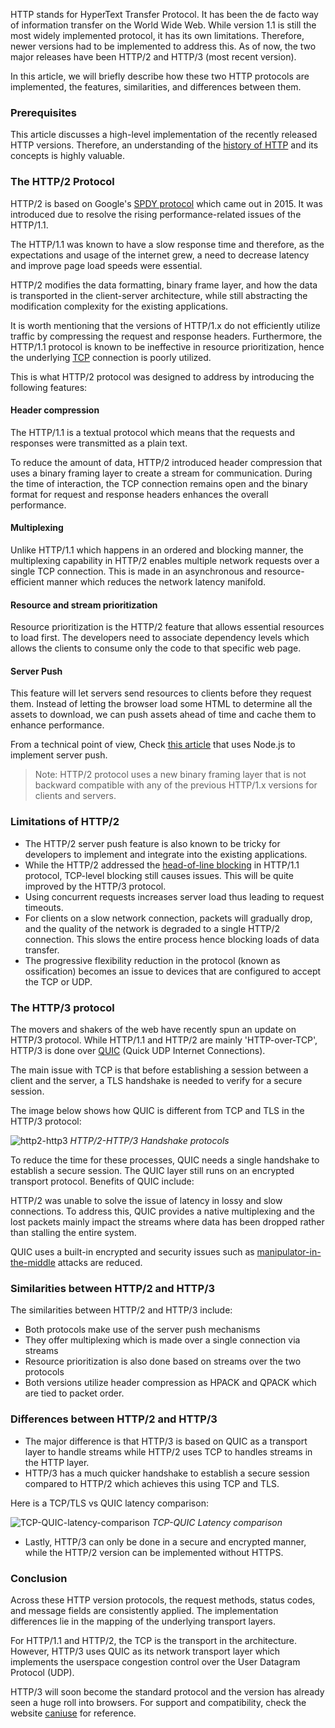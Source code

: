
HTTP stands for HyperText Transfer Protocol. It has been the de facto way of information transfer on the World Wide Web. While version 1.1 is still the most widely implemented protocol, it has its own limitations. Therefore, newer versions had to be implemented to address this. As of now, the two major releases have been HTTP/2 and HTTP/3 (most recent version).

In this article, we will briefly describe how these two HTTP protocols are implemented, the features, similarities, and differences between them.

### Prerequisites
This article discusses a high-level implementation of the recently released HTTP versions. Therefore, an understanding of the [history of HTTP](https://en.wikipedia.org/wiki/Hypertext_Transfer_Protocol) and its concepts is highly valuable.

### The HTTP/2 Protocol
HTTP/2 is based on Google's [SPDY protocol](https://en.wikipedia.org/wiki/SPDY) which came out in 2015. It was introduced due to resolve the rising performance-related issues of the HTTP/1.1.

The HTTP/1.1 was known to have a slow response time and therefore, as the expectations and usage of the internet grew, a need to decrease latency and improve page load speeds were essential.

HTTP/2 modifies the data formatting, binary frame layer, and how the data is transported in the client-server architecture, while still abstracting the modification complexity for the existing applications.

It is worth mentioning that the versions of HTTP/1.x do not efficiently utilize traffic by compressing the request and response headers. Furthermore, the HTTP/1.1 protocol is known to be ineffective in resource prioritization, hence the underlying [TCP](https://en.wikipedia.org/wiki/Transmission_Control_Protocol) connection is poorly utilized.

This is what HTTP/2 protocol was designed to address by introducing the following features:

#### Header compression
The HTTP/1.1 is a textual protocol which means that the requests and responses were transmitted as a plain text.

To reduce the amount of data, HTTP/2 introduced header compression that uses a binary framing layer to create a stream for communication. During the time of interaction, the TCP connection remains open and the binary format for request and response headers enhances the overall performance.

#### Multiplexing
Unlike HTTP/1.1 which happens in an ordered and blocking manner, the multiplexing capability in HTTP/2 enables multiple network requests over a single TCP connection. This is made in an asynchronous and resource-efficient manner which reduces the network latency manifold.

#### Resource and stream prioritization
Resource prioritization is the HTTP/2 feature that allows essential resources to load first. The developers need to associate dependency levels which allows the clients to consume only the code to that specific web page.

#### Server Push
This feature will let servers send resources to clients before they request them. Instead of letting the browser load some HTML to determine all the assets to download, we can push assets ahead of time and cache them to enhance performance.

From a technical point of view, Check [this article](https://www.section.io/engineering-education/http2-in-nodejs/) that uses Node.js to implement server push.

> Note: HTTP/2 protocol uses a new binary framing layer that is not backward compatible with any of the previous HTTP/1.x versions for clients and servers.

### Limitations of HTTP/2
- The HTTP/2 server push feature is also known to be tricky for developers to implement and integrate into the existing applications.
- While the HTTP/2 addressed the [head-of-line blocking](https://en.wikipedia.org/wiki/Head-of-line_blocking) in HTTP/1.1 protocol, TCP-level blocking still causes issues. This will be quite improved by the HTTP/3 protocol.
- Using concurrent requests increases server load thus leading to request timeouts.
- For clients on a slow network connection, packets will gradually drop, and the quality of the network is degraded to a single HTTP/2 connection. This slows the entire process hence blocking loads of data transfer.
- The progressive flexibility reduction in the protocol (known as ossification) becomes an issue to devices that are configured to accept the TCP or UDP.

### The HTTP/3 protocol
The movers and shakers of the web have recently spun an update on HTTP/3 protocol. While HTTP/1.1 and HTTP/2 are mainly 'HTTP-over-TCP', HTTP/3 is done over [QUIC](https://en.wikipedia.org/wiki/QUIC) (Quick UDP Internet Connections).

The main issue with TCP is that before establishing a session between a client and the server, a TLS handshake is needed to verify for a secure session.

The image below shows how QUIC is different from TCP and TLS in the HTTP/3 protocol:

![http2-http3](/engineering-education/http3-vs-http2/http2-http3.png)
*HTTP/2-HTTP/3 Handshake protocols*

To reduce the time for these processes, QUIC needs a single handshake to establish a secure session. The QUIC layer still runs on an encrypted transport protocol. Benefits of QUIC include:

HTTP/2 was unable to solve the issue of latency in lossy and slow connections. To address this, QUIC provides a native multiplexing and the lost packets mainly impact the streams where data has been dropped rather than stalling the entire system.

QUIC uses a built-in encrypted and security issues such as [manipulator-in-the-middle](https://en.wikipedia.org/wiki/Man-in-the-middle_attack) attacks are reduced.

### Similarities between HTTP/2 and HTTP/3
The similarities between HTTP/2 and HTTP/3 include:

- Both protocols make use of the server push mechanisms
- They offer multiplexing which is made over a single connection via streams
- Resource prioritization is also done based on streams over the two protocols
- Both versions utilize header compression as HPACK and QPACK which are tied to packet order.

### Differences between HTTP/2 and HTTP/3
- The major difference is that HTTP/3 is based on QUIC as a transport layer to handle streams while HTTP/2 uses TCP to handles streams in the HTTP layer.
- HTTP/3 has a much quicker handshake to establish a secure session compared to HTTP/2 which achieves this using TCP and TLS.

Here is a TCP/TLS vs QUIC latency comparison:

![TCP-QUIC-latency-comparison](/engineering-education/http3-vs-http2/TCP-QUIC-latency.png)
*TCP-QUIC Latency comparison*

- Lastly, HTTP/3 can only be done in a secure and encrypted manner, while the HTTP/2 version can be implemented without HTTPS.

### Conclusion
Across these HTTP version protocols, the request methods, status codes, and message fields are consistently applied. The implementation differences lie in the mapping of the underlying transport layers.

For HTTP/1.1 and HTTP/2, the TCP is the transport in the architecture. However, HTTP/3 uses QUIC as its network transport layer which implements the userspace congestion control over the User Datagram Protocol (UDP).

HTTP/3 will soon become the standard protocol and the version has already seen a huge roll into browsers. For support and compatibility, check the website [caniuse](https://caniuse.com/http3) for reference.

